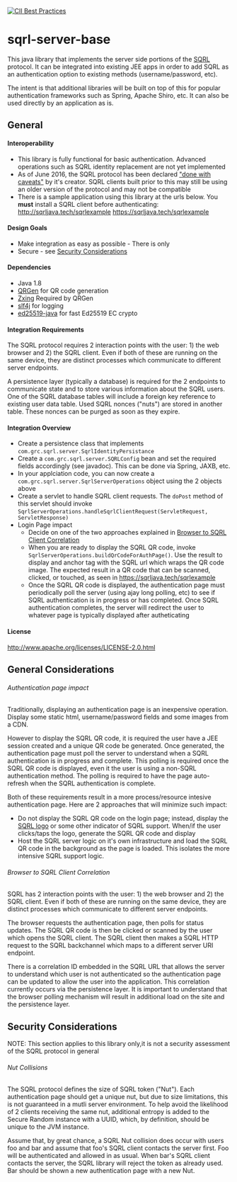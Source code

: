 <!--- https://jbt.github.io/markdown-edito --->

[![CII Best Practices](https://bestpractices.coreinfrastructure.org/projects/204/badge)](https://bestpractices.coreinfrastructure.org/projects/204)
# sqrl-server-base

This java library that implements the server side portions of the [SQRL](https://www.grc.com/sqrl/sqrl.htm) protocol.  It can be integrated into existing JEE apps in order to add SQRL as an authentication option to existing methods (username/password, etc).

The intent is that additional libraries will be built on top of this for popular authentication frameworks such as Spring, Apache Shiro, etc.  It can also be used directly by an application as is.

## General


#### Interoperability
 * This library is fully functional for basic authentication.  Advanced operations such as SQRL identity replacement are not yet implemented
 * As of June 2016, the SQRL protocol has been declared ["done with caveats"](https://www.grc.com/sn/sn-562.txt) by it's creator.  SQRL clients built prior to this may still be using an older version of the protocol and may not be compatible
* There is a sample application using this library at the urls below.  You <b>must</b> install a SQRL client before authenticating: 
 http://sqrljava.tech/sqrlexample 
 https://sqrljava.tech/sqrlexample 

#### Design Goals
 * Make integration as easy as possible - There is only 
 * Secure - see [Security Considerations](#security-considerations) 

#### Dependencies
 * Java 1.8
 * [QRGen](https://github.com/kenglxn/QRGen) for QR code generation 
 * [Zxing](https://github.com/zxing/zxing) Required by QRGen
 * [slf4j](http://www.slf4j.org//) for logging
 * [ed25519-java](https://github.com/str4d/ed25519-java) for fast   Ed25519 EC crypto

#### Integration Requirements
The SQRL protocol requires 2 interaction points with the user: 1) the web browser and 2) the SQRL client.  Even if both of these are running on the same device, they are distinct processes which communicate to different server endpoints.

A persistence layer (typically a database) is required for the 2 endpoints to communicate state and to store various information about the SQRL users.  One of the SQRL database tables will include a foreign key reference to existing user data table.  Used SQRL nonces ("nuts") are stored in another table.  These nonces can be purged as soon as they expire.

#### Integration Overview
* Create a persistence class that implements `com.grc.sqrl.server.SqrlIdentityPersistance`
* Create a `com.grc.sqrl.server.SQRLConfig` bean and set the required fields accordingly (see javadoc).  This can be done via Spring, JAXB, etc.
* In your applciation code, you can now create a `com.grc.sqrl.server.SqrlServerOperations` object using the 2 objects above
* Create a servlet to handle SQRL client requests.  The `doPost` method of this servlet should invoke `SqrlServerOperations.handleSqrlClientRequest(ServletRequest, ServletResponse)`
* Login Page impact
	* Decide on one of the two approaches explained in [Browser to SQRL Client Correlation](#browser-to-sqrl-client-correlation) 
	* When you are ready to display the SQRL QR code, invoke `SqrlServerOperations.buildQrCodeForAuthPage()`.  Use the result to display and anchor tag with the SQRL url which wraps the QR code image.  The expected result in a QR code that can be scanned, clicked, or touched, as seen in  https://sqrljava.tech/sqrlexample   
	* Once the SQRL QR code is displayed, the authentication page must periodically poll the server (using ajay long polling, etc) to see if SQRL authentication is in progress or has completed.   Once SQRL authentication completes, the server will redirect the user to whatever page is typically displayed after autheticating

#### License
http://www.apache.org/licenses/LICENSE-2.0.html

## General Considerations

###### Authentication page impact
Traditionally, displaying an authentication page is an inexpensive operation.  Display some static html, username/password fields and some images from a CDN.  

However to display the SQRL QR code, it is required the user have a JEE session created and a unique QR code be generated.  Once generated, the authentication page must poll the server to understand when a SQRL authentication is in progress and complete.  This polling is required once the SQRL QR code is displayed, even it the user is using a non-SQRL authentication method.  The polling is required to have the page auto-refresh when the SQRL authentication is complete.

Both of these requirements result in a more process/resource intesive authentication page.  Here are 2 approaches that will  minimize such impact:
* Do not display the SQRL QR code on the login page; instead, display the [SQRL logo](https://www.grc.com/sqrl/logo.htm)  or some other indicator of SQRL support.  When/if the user clicks/taps the logo, generate the SQRL QR code and display
* Host the SQRL server logic on it's own infrastructure and load the SQRL QR code in the background as the page is loaded.  This isolates the more intensive SQRL support logic. 

###### Browser to SQRL Client Correlation
SQRL has 2 interaction points with the user: 1) the web browser and 2) the SQRL client.  Even if both of these are running on the same device, they are distinct processes which communicate to different server endpoints.
 
The browser requests the authentication page, then polls for status updates.  The SQRL QR code is then be clicked or scanned by the user which opens the SQRL client.  The SQRL client then makes a SQRL HTTP request to the SQRL backchannel which maps to a different server URI endpoint.  

There is a correlation ID embedded in the SQRL URL that allows the server to understand which user is not authenticated so the authentication page can be updated to allow the user into the application.  This correlation currently occurs via the persistence layer.  It is important to understand that the browser polling mechanism will result in additional load on the site and the persistence layer.


## Security Considerations
NOTE: This section applies to this library only,it is not a security assessment of the SQRL protocol in general


###### Nut Collisions
The SQRL protocol defines the size of SQRL token ("Nut").  Each authentication page should get a unique nut, but due to size limitations, this is not guaranteed in a mutli server environment.  To help avoid the likelihood of 2 clients receiving the same nut, additional entropy is added to the Secure Random instance with a UUID, which, by definition, should be unique to the JVM instance.

Assume that, by great chance, a SQRL Nut collision does occur with users foo and bar and assume that foo's SQRL client contacts the server first.  Foo will be authenticated and allowed in as usual.  When bar's SQRL client contacts the server, the SQRL library will reject the token as already used.  Bar should be shown a new authentication page with a new Nut.